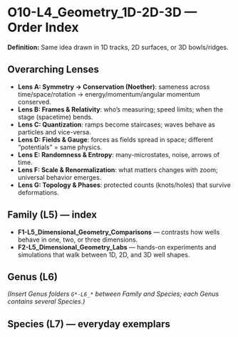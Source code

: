 # O10-L4_Geometry_1D-2D-3D — Order Index
**Definition:** Same idea drawn in 1D tracks, 2D surfaces, or 3D bowls/ridges.

## Overarching Lenses

- **Lens A: Symmetry -> Conservation (Noether)**: sameness across time/space/rotation → energy/momentum/angular momentum conserved.
- **Lens B: Frames & Relativity**: who’s measuring; speed limits; when the stage (spacetime) bends.
- **Lens C: Quantization**: ramps become staircases; waves behave as particles and vice-versa.
- **Lens D: Fields & Gauge**: forces as fields spread in space; different “potentials” = same physics.
- **Lens E: Randomness & Entropy**: many-microstates, noise, arrows of time.
- **Lens F: Scale & Renormalization**: what matters changes with zoom; universal behavior emerges.
- **Lens G: Topology & Phases**: protected counts (knots/holes) that survive deformations.

## Family (L5) — index
- **F1-L5_Dimensional_Geometry_Comparisons** — contrasts how wells behave in one, two, or three dimensions.
- **F2-L5_Dimensional_Geometry_Labs** — hands-on experiments and simulations that walk between 1D, 2D, and 3D well shapes.
## Genus (L6)

_(Insert Genus folders `G*-L6_*` between Family and Species; each Genus contains several Species.)_

## Species (L7) — everyday exemplars
